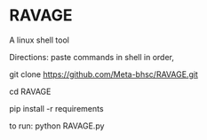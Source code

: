 # RAVAGE
A linux shell tool

Directions:
paste commands in shell in order,

git clone https://github.com/Meta-bhsc/RAVAGE.git

cd RAVAGE

pip install -r requirements

to run: python RAVAGE.py
